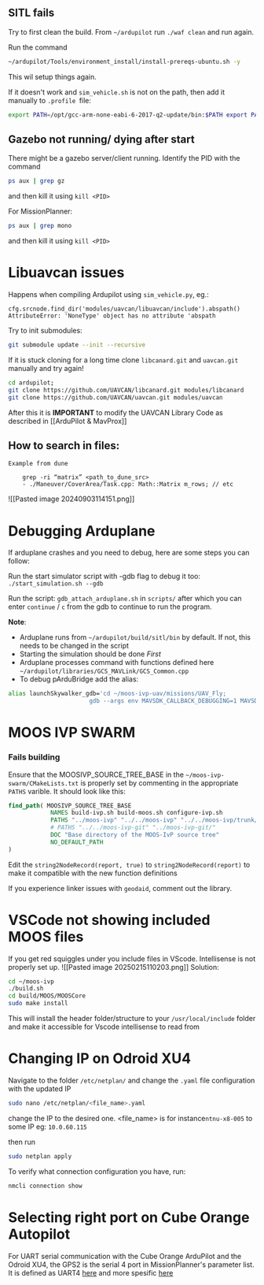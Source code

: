 


## SITL fails

Try to first clean the build.  From `~/ardupilot` run `./waf clean` and run again.

Run the command 


```bash
~/ardupilot/Tools/environment_install/install-prereqs-ubuntu.sh -y
```

This wil setup things again.

If it doesn't work and `sim_vehicle.sh` is not on the path, then add it manually to `.profile `file:

```bash
export PATH=/opt/gcc-arm-none-eabi-6-2017-q2-update/bin:$PATH export PATH=$HOME/ardupilot/Tools/autotest:$PATH
```




## Gazebo not running/ dying after start

There might be a gazebo server/client running. Identify the PID with the command

```bash
ps aux | grep gz
```
and then kill it using `kill <PID>`

For MissionPlanner: 

```bash
ps aux | grep mono
```
	
and then kill it using `kill <PID>`


# Libuavcan issues

Happens when compiling Ardupilot using `sim_vehicle.py`, eg.:

    cfg.srcnode.find_dir('modules/uavcan/libuavcan/include').abspath()
	AttributeError: 'NoneType' object has no attribute 'abspath

Try to init submodules:
```bash
git submodule update --init --recursive
```

If it is stuck cloning for a long time clone `libcanard.git` and `uavcan.git` manually and try again!
```bash
cd ardupilot;
git clone https://github.com/UAVCAN/libcanard.git modules/libcanard
git clone https://github.com/UAVCAN/uavcan.git modules/uavcan
```

After this it is **IMPORTANT** to modify the UAVCAN Library Code as described in [[ArduPilot & MavProx]]


## How to search in files:

	Example from dune
	
		grep -ri “matrix” <path_to_dune_src>
		- ./Maneuver/CoverArea/Task.cpp: Math::Matrix m_rows; // etc

![[Pasted image 20240903114151.png]]



# Debugging Arduplane

If arduplane crashes and you need to debug, here are some steps you can follow:

Run the start simulator script  with -gdb flag to debug it too: `./start_simulation.sh --gdb` 

Run the script: `gdb_attach_arduplane.sh` in `scripts/` after which you can enter `continue`  / `c` from the gdb to continue to run the program.


**Note**: 
- Arduplane runs from `~/ardupilot/build/sitl/bin` by default. If not, this needs to be changed in the script
- Starting the simulation should be done *First*
- Arduplane processes command with functions defined here `~/ardupilot/libraries/GCS_MAVLink/GCS_Common.cpp`
- To debug pArduBridge  add the alias:
  
```bash
alias launchSkywalker_gdb='cd ~/moos-ivp-uav/missions/UAV_Fly;
                       gdb --args env MAVSDK_CALLBACK_DEBUGGING=1 MAVSDK_COMMAND_DEBUGGING=1 MAVSDK_PARAMETER_DEBUGGING=1 pArduBridge targ_skywalker.moos;'
```


# MOOS IVP SWARM

### Fails building

Ensure that the MOOSIVP_SOURCE_TREE_BASE in the `~/moos-ivp-swarm/CMakeLists.txt` is properly set by commenting in the appropriate `PATHS` varible. It should look like this:

```cmake
find_path( MOOSIVP_SOURCE_TREE_BASE
			NAMES build-ivp.sh build-moos.sh configure-ivp.sh
			PATHS "../moos-ivp" "../../moos-ivp" "../../moos-ivp/trunk/" "../moos-ivp/trunk/"
			# PATHS "../../moos-ivp-git" "../moos-ivp-git/"
			DOC "Base directory of the MOOS-IvP source tree"
			NO_DEFAULT_PATH
)
```

Edit the `string2NodeRecord(report, true)` to `string2NodeRecord(report)` to make it compatible with the new function definitions

If you experience linker issues with `geodaid`, comment out the library.




# VSCode not showing included MOOS files

If you get red squiggles under you include files in VScode. Intellisense is not properly set up.
![[Pasted image 20250215110203.png]]
Solution: 
```bash
cd ~/moos-ivp
./build.sh
cd build/MOOS/MOOSCore
sudo make install
```
This will install the header folder/structure to your `/usr/local/include` folder and make it accessible for Vscode intellisense to read from

# Changing IP on Odroid XU4

Navigate to the folder `/etc/netplan/` and change the `.yaml` file  configuration with the updated IP

```bash
sudo nano /etc/netplan/<file_name>.yaml
```
change the IP to the desired one. <file_name> is for instance`ntnu-x8-005`
to some IP eg: `10.0.60.115`

then run 
```bash
sudo netplan apply
```
To verify what connection configuration you have, run:

```bash
nmcli connection show
```

# Selecting right port on Cube Orange Autopilot

For UART serial communication with the Cube Orange ArduPilot and the Odroid XU4, the GPS2 is the serial 4 port in MissionPlanner's parameter list.  It is defined as UART4  [here](https://docs.cubepilot.org/user-guides/autopilot/the-cube-module-overview) and more spesific [here](https://ardupilot.org/plane/docs/common-serial-options.html)
